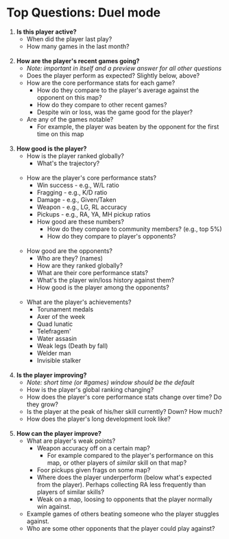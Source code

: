# Top Questions: Duel mode

1. **Is this player active?**
    - When did the player last play?
    - How many games in the last month?<br><br>
2. **How are the player's recent games going?**
    - *Note: important in itself and a preview answer for all other questions*
    - Does the player perform as expected? Slightly below, above?
    - How are the core performance stats for each game?
        - How do they compare to the player's average against the opponent on this map?
        - How do they compare to other recent games?
        - Despite win or loss, was the game good for the player?
    - Are any of the games notable?
        - For example, the player was beaten by the opponent for the first time on this map<br><br>
3. **How good is the player?**
    - How is the player ranked globally?
        - What's the trajectory?<br><br>
    - How are the player's core performance stats?
        - Win success - e.g., W/L ratio
        - Fragging - e.g., K/D ratio
        - Damage - e.g., Given/Taken
        - Weapon - e.g., LG, RL accuracy
        - Pickups - e.g., RA, YA, MH pickup ratios
        - How good are these numbers?
            - How do they compare to community members? (e.g., top 5%)
            - How do they compare to player's opponents?<br><br>
    - How good are the opponents?
        - Who are they? (names)
        - How are they ranked globally?
        - What are their core performance stats?
        - What's the player win/loss history against them?
        - How good is the player among the opponents?<br><br>
    - What are the player's achievements?
        - Torunament medals
        - Axer of the week
        - Quad lunatic
        - Telefragem'
        - Water assasin
        - Weak legs (Death by fall)
        - Welder man
        - Invisible stalker<br><br>
4. **Is the player improving?**
    - *Note: short time (or #games) window should be the default*
    - How is the player's global ranking changing?
    - How does the player's core performance stats change over time? Do they grow?
    - Is the player at the peak of his/her skill currently? Down? How much?
    - How does the player's long development look like?<br><br>
5. **How can the player improve?**
    - What are player's weak points?
        - Weapon accuracy off on a certain map?
            - For example compared to the player's performance on this map, or other players of *similar* skill on that map?
        - Foor pickups given frags on some map?
        - Where does the player underperform (below what's expected from the player). Perhaps collecting RA less frequently than players of similar skills?
        - Weak on a map, loosing to opponents that the player normally win against.
    - Example games of others beating someone who the player stuggles against.
    - Who are some other opponents that the player could play against?
